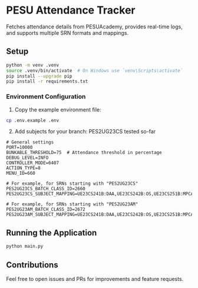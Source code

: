 # PESU Attendance Tracker

Fetches attendance details from PESUAcademy, provides real-time logs, and supports multiple SRN formats and mappings.

## Setup

```sh
python -m venv .venv
source .venv/bin/activate  # On Windows use `venv\Scripts\activate`
pip install --upgrade pip
pip install -r requirements.txt
```

### Environment Configuration

1. Copy the example environment file:

```sh
cp .env.example .env
```

2. Add subjects for your branch: PES2UG23CS tested so-far

```
# General settings
PORT=10000
BUNKABLE_THRESHOLD=75  # Attendance threshold in percentage
DEBUG_LEVEL=INFO
CONTROLLER_MODE=6407
ACTION_TYPE=8
MENU_ID=660

# For example, for SRNs starting with "PES2UG23CS"
PES2UG23CS_BATCH_CLASS_ID=2660
PES2UG23CS_SUBJECT_MAPPING=UE23CS241B:DAA,UE23CS242B:OS,UE23CS251B:MPCA,UE23CS252B:CN,UE23MA241B:LA,UZ23UZ221B:CIE

# For example, for SRNs starting with "PES2UG23AM"
PES2UG23AM_BATCH_CLASS_ID=2672
PES2UG23AM_SUBJECT_MAPPING=UE23CS241B:DAA,UE23CS242B:OS,UE23CS251B:MPCA,UE23CS252B:CN,UE23MA241B:LA,UZ23UZ221B:CIE
```

## Running the Application

```sh
python main.py
```

## Contributions

Feel free to open issues and PRs for improvements and feature requests.
